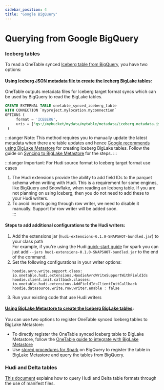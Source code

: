 ```yaml
---
sidebar_position: 4
title: "Google BigQuery"
---
```


# Querying from Google BigQuery

### Iceberg tables
To read a OneTable synced [Iceberg table from BigQuery](https://cloud.google.com/bigquery/docs/iceberg-tables),
you have two options:

#### [Using Iceberg JSON metadata file to create the Iceberg BigLake tables](https://cloud.google.com/bigquery/docs/iceberg-tables#create-using-metadata-file):
OneTable outputs metadata files for Iceberg target format syncs which can be used by BigQuery
to read the BigLake tables.

```sql md title="sql"
CREATE EXTERNAL TABLE onetable_synced_iceberg_table
WITH CONNECTION `myproject.mylocation.myconnection`
OPTIONS (
     format = 'ICEBERG',
     uris = ["gs://mybucket/mydata/mytable/metadata/iceberg.metadata.json"]
 )
```
:::danger Note:
This method requires you to manually update the latest metadata when there are table updates and hence [Google
recommends using BigLake Metastore](https://cloud.google.com/bigquery/docs/iceberg-tables#create-using-biglake-metastore)
for creating Iceberg BigLake tables. Follow the guide on [Syncing to BigLake Metastore](/docs/biglake-metastore) for the steps.
:::

:::danger Important: For Hudi source format to Iceberg target format use cases
1. The Hudi extensions provide the ability to add field IDs to the parquet schema when writing with Hudi. 
This is a requirement for some engines, like BigQuery and Snowflake, when reading an Iceberg table. 
If you are not planning on using Iceberg, then you do not need to add these to your Hudi writers.
2. To avoid inserts going through row writer, we need to disable it manually. Support for row writer will be added soon.  
:::

#### Steps to add additional configurations to the Hudi writers:
1. Add the extensions jar (`hudi-extensions-0.1.0-SNAPSHOT-bundled.jar`) to your class path  
   For example, if you're using the Hudi [quick-start guide](https://hudi.apache.org/docs/quick-start-guide#spark-shellsql)
   for spark you can just add `--jars hudi-extensions-0.1.0-SNAPSHOT-bundled.jar` to the end of the command.
2. Set the following configurations in your writer options:
   ```shell md title="shell"
   hoodie.avro.write.support.class: io.onetable.hudi.extensions.HoodieAvroWriteSupportWithFieldIds
   hoodie.client.init.callback.classes: io.onetable.hudi.extensions.AddFieldIdsClientInitCallback
   hoodie.datasource.write.row.writer.enable : false
   ```
3. Run your existing code that use Hudi writers


#### [Using BigLake Metastore to create the Iceberg BigLake tables](https://cloud.google.com/bigquery/docs/iceberg-tables#create-using-biglake-metastore):
You can use two options to register OneTable synced Iceberg tables to BigLake Metastore:
* To directly register the OneTable synced Iceberg table to BigLake Metastore,
  follow the [OneTable guide to integrate with BigLake Metastore](/docs/biglake-metastore)
* Use [stored procedures for Spark](https://cloud.google.com/bigquery/docs/spark-procedures)
  on BigQuery to register the table in BigLake Metastore and query the tables from BigQuery.

### Hudi and Delta tables
[This document](https://cloud.google.com/bigquery/docs/query-open-table-format-using-manifest-files)
explains how to query Hudi and Delta table formats through the use of manifest files.
